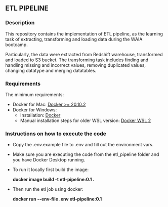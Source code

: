 ## ETL PIPELINE
### Description
This repository contains the implementation of ETL pipeline, as the learning task of extracting,
transforming and loading data during the WAIA bootcamp. 

Particularly, the data were extracted from 
Redshift warehouse, transformed and loaded to S3 bucket.
The transforming task includes finding and handling missing and 
incorrect values, 
removing duplicated values, changing datatype and merging datatables.

### Requirements
The minimum requirements:

* Docker for Mac: [Docker >= 20.10.2](https://docs.docker.com/desktop/install/mac-install/)
* Docker for Windows:
  - Installation: [Docker](https://docs.docker.com/desktop/install/windows-install/)
  - Manual installation steps for older WSL version: [Docker WSL 2](https://learn.microsoft.com/en-us/windows/wsl/install-manual#step-4---download-the-linux-kernel-update-package)

### Instructions on how to execute the code
 - Copy the .env.example file to .env and fill out the environment vars.
   
 - Make sure you are executing the code from the etl_pipeline folder and you have Docker Desktop running. 
 - To run it locally first build the image:

   **docker image build -t etl-pipeline:0.1 .**
- Then run the etl job using docker:

  **docker run --env-file .env etl-pipeline:0.1**